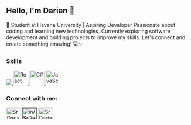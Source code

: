 ## Hello, I'm Darian 👋
🚀 Student at Havana University | Aspiring Developer
Passionate about coding and learning new technologies. Currently exploring software development and building projects to improve my skills. Let's connect and create something amazing! 💻✨

<div>
<h3>Skills</h3> 
<a href="https://www.python.org" target="_blank"> <img src="https://img.icons8.com/color/48/000000/python.png"/> </a> 
<a href="https://reactjs.org" target="_blank"> <img src="https://img.icons8.com/color/48/000000/react-native.png" alt="React" width="40" height="40"/> </a>
<a href="https://dotnet.microsoft.com/languages/csharp" target="_blank"> <img src="https://img.icons8.com/color/48/000000/c-sharp-logo.png" alt="C#" width="40" height="40"/> </a>
<a href="https://developer.mozilla.org/en-US/docs/Web/JavaScript" target="_blank"> <img src="https://img.icons8.com/color/48/000000/javascript.png" alt="JavaScript" width="40" height="40"/> </a>
</div>


<h3 align="left">Connect with me:</h3>
<p align="left">
<a href="twitter.com/SrDariansito?s=09" target="blank"><img align="center" src="https://raw.githubusercontent.com/rahuldkjain/github-profile-readme-generator/master/src/images/icons/Social/twitter.svg" alt="SrDariansito" height="30" width="40" /></a>
<a href="" target="blank"><img align="center" src="https://raw.githubusercontent.com/rahuldkjain/github-profile-readme-generator/master/src/images/icons/Social/linked-in-alt.svg" alt="in/SrDariansito" height="30" width="40" /></a>
<a href="https://www.instagram.com/srdariansito/" target="blank"><img align="center" src="https://raw.githubusercontent.com/rahuldkjain/github-profile-readme-generator/master/src/images/icons/Social/instagram.svg" alt="SrDariansito" height="30" width="40" /></a>
</p>



